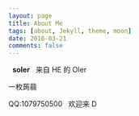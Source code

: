 ```yaml
---
layout: page
title: About Me
tags: [about, Jekyll, theme, moon]
date: 2016-03-21
comments: false
---
```

 
**soler**
 
来自 HE 的 OIer

一枚蒟蒻

QQ:1079750500
 
欢迎来 D
